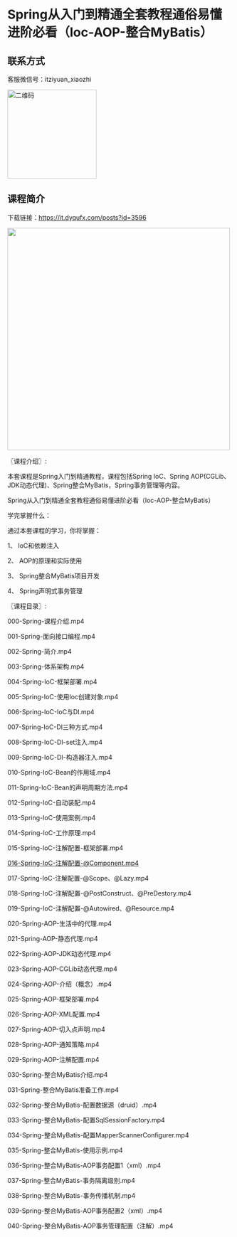 # Spring从入门到精通全套教程通俗易懂进阶必看（Ioc-AOP-整合MyBatis）

## 联系方式

客服微信号：itziyuan_xiaozhi

<img src="https://ziyuanyun.oss-cn-guangzhou.aliyuncs.com/common/20240614073449/666b82192834a.jpg" width="200" height="200" alt="二维码">

## 课程简介

下载链接：https://it.dyqufx.com/posts?id=3596

<img src="https://ziyuanyun.oss-cn-guangzhou.aliyuncs.com/yun/20240515185233/664493f12019c.jpg" width="500" alt="">

  〖课程介绍〗:

 本套课程是Spring入门到精通教程，课程包括Spring IoC、Spring AOP(CGLib、JDK动态代理)、Spring整合MyBatis，Spring事务管理等内容。

 Spring从入门到精通全套教程通俗易懂进阶必看（Ioc-AOP-整合MyBatis）



 学完掌握什么：

 通过本套课程的学习，你将掌握：

 1、 IoC和依赖注入

 2、 AOP的原理和实际使用

 3、 Spring整合MyBatis项目开发

 4、 Spring声明式事务管理

 〖课程目录〗:

 000-Spring-课程介绍.mp4

 001-Spring-面向接口编程.mp4

 002-Spring-简介.mp4

 003-Spring-体系架构.mp4

 004-Spring-IoC-框架部署.mp4

 005-Spring-IoC-使用Ioc创建对象.mp4

 006-Spring-IoC-IoC与DI.mp4

 007-Spring-IoC-DI三种方式.mp4

 008-Spring-IoC-DI-set注入.mp4

 009-Spring-IoC-DI-构造器注入.mp4

 010-Spring-IoC-Bean的作用域.mp4

 011-Spring-IoC-Bean的声明周期方法.mp4

 012-Spring-IoC-自动装配.mp4

 013-Spring-IoC-使用案例.mp4

 014-Spring-IoC-工作原理.mp4

 015-Spring-IoC-注解配置-框架部署.mp4

 016-Spring-IoC-注解配置-@Component.mp4

 017-Spring-IoC-注解配置-@Scope、@Lazy.mp4

 018-Spring-IoC-注解配置-@PostConstruct、@PreDestory.mp4

 019-Spring-IoC-注解配置-@Autowired、@Resource.mp4

 020-Spring-AOP-生活中的代理.mp4

 021-Spring-AOP-静态代理.mp4

 022-Spring-AOP-JDK动态代理.mp4

 023-Spring-AOP-CGLib动态代理.mp4

 024-Spring-AOP-介绍（概念）.mp4

 025-Spring-AOP-框架部署.mp4

 026-Spring-AOP-XML配置.mp4

 027-Spring-AOP-切入点声明.mp4

 028-Spring-AOP-通知策略.mp4

 029-Spring-AOP-注解配置.mp4

 030-Spring-整合MyBatis介绍.mp4

 031-Spring-整合MyBatis准备工作.mp4

 032-Spring-整合MyBatis-配置数据源（druid）.mp4

 033-Spring-整合MyBatis-配置SqlSessionFactory.mp4

 034-Spring-整合MyBatis-配置MapperScannerConfigurer.mp4

 035-Spring-整合MyBatis-使用示例.mp4

 036-Spring-整合MyBatis-AOP事务配置1（xml）.mp4

 037-Spring-整合MyBatis-事务隔离级别.mp4

 038-Spring-整合MyBatis-事务传播机制.mp4

 039-Spring-整合MyBatis-AOP事务配置2（xml）.mp4

 040-Spring-整合MyBatis-AOP事务管理配置（注解）.mp4

  